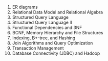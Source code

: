 1. ER diagrams
2. Relational Data Model and Relational Algebra
3. Structured Query Language
4. Structured Query Language II
5. Functional Dependencies and 3NF
6. BCNF, Memory Hierarchy and File Structures
7. Indexing, B+-tree, and Hashing
8. Join Algorithms and Query Optimization
9. Transaction Management
10. Database Connectivity (JDBC) and Hadoop 
     